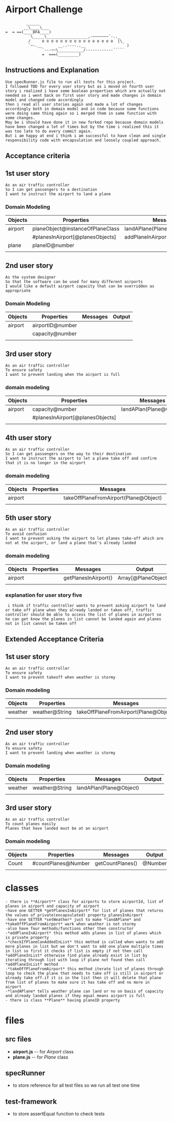 Airport Challenge
=================

```
         ______
        __\____\___
=  = ==(____DFA____)
           \_____\__________________,-~~~~~~~`-.._
          /     o o o o o o o o o o o o o o o o  |\_
          `~-.__       __..----..__                  )
                `---~~\___________/------------`````
                =  ===(_________)

```
Instructions and Explanation
----------------------------
```
Use specRunner.js file to run all tests for this project.
I followed TDD for every user story but as i moved on fourth user story i realized i have some boolean properties which are actually not needed so i went back on first user story and made changes in domain model and changed code accordingly
then i read all user stories again and made a lot of changes accordingly both in domain model and in code because some functions were doing same thing again so i merged them in same function with some changes.
May be i should have done it in new forked repo because domain models have been changed a lot of times but by the time i realized this it was too late to do every commit again.
But i am happy at end i think i am successful to have clean and single responsibility code with encapsulation and loosely coupled approach.
```

Acceptance criteria
-------------------

## 1st user story
```
As an air traffic controller
So I can get passengers to a destination
I want to instruct the airport to land a plane
```
### Domain Modeling

| Objects    |  Properties                         |     Messages                             | Output      |
|------------|-------------------------------------|------------------------------------------|-------------|
|airport     |planeObject@instanceOfPlaneClass     |landAPlane(Plane@Object)                  |             |
|            |#planesInAirport[@planesObjects]     |addPlaneInAirport(Plane@Object)           |             |
|plane       |planeID@number                       |                                          |             |
|            |                                     |                                          |             |

## 2nd user story
```
As the system designer
So that the software can be used for many different airports
I would like a default airport capacity that can be overridden as appropriate
```
### Domain Modeling

| Objects    |  Properties        |     Messages   | Output      |
|------------|--------------------|----------------|-------------|
|airport     |airportID@number    |                |             |
|            |capacity@number     |                |             |
|            |                    |                |             |

## 3rd user story
```
As an air traffic controller
To ensure safety
I want to prevent landing when the airport is full
```
### domain modeling
| Objects    |  Properties                         |     Messages             | Output      |
|------------|-------------------------------------|--------------------------|-------------|
|airport     |capacity@number                      |landAPlan(Plane@Object)   |             |
|            |#planesInAirport[@planesObjects]     |                          |             |
|            |                                     |                          |             |


## 4th user story
```
As an air traffic controller
So I can get passengers on the way to their destination
I want to instruct the airport to let a plane take off and confirm that it is no longer in the airport
```
### domain modeling
| Objects    |  Properties                         |     Messages                         | Output        |
|------------|-------------------------------------|--------------------------------------|---------------|
|airport     |                                     |takeOffPlaneFromAirport(Plane@Object) |message@String |
|            |                                     |                                      |               |

## 5th user story
```
As an air traffic controller
To avoid confusion
I want to prevent asking the airport to let planes take-off which are not at the airport, or land a plane that's already landed
```
### domain modeling
| Objects    |  Properties                         |     Messages                         | Output              |
|------------|-------------------------------------|--------------------------------------|---------------------|
|airport     |                                     |getPlanesInAirport()                  |Array[@PlaneObjects] |
|            |                                     |                                      |                     |
### explanation for user story five
```
 i think if traffic controller wants to prevent asking airport to land or take off plane when they already landed or taken off, traffic controller should be able to access the list of planes in airport so he can get know the planes in list cannot be landed again and planes not in list cannot be taken off
 ```

Extended Acceptance Criteria
----------------------------

## 1st user story
```
As an air traffic controller
To ensure safety
I want to prevent takeoff when weather is stormy
```
### Domain modeling
| Objects    |  Properties                 |     Messages                                           | Output              |
|------------|-----------------------------|--------------------------------------------------------|---------------------|
|weather     |weather@String               |takeOffPlaneFromAirport(Plane@Object)                   |                     |
|            |                             |                                                        |                     |

## 2nd user story
```
As an air traffic controller
To ensure safety
I want to prevent landing when weather is stormy
```
### Domain modeling
| Objects    |  Properties                 |     Messages                     | Output              |
|------------|-----------------------------|----------------------------------|---------------------|
|weather     |weather@String               |landAPlan(Plane@Object)           |                     |
|            |                             |                                  |                     |

## 3rd user story
```
As an air traffic controller
To count planes easily
Planes that have landed must be at an airport
```
### Domain modeling
| Objects    |  Properties                 |     Messages                     | Output              |
|------------|-----------------------------|----------------------------------|---------------------|
|Count       |#countPlanes@Number          |getCountPlanes()                  |@Number              |
|            |                             |                                  |                     |

# classes
```
- there is **Airport** class for airports to store airportId, list of planes in airport and capacity of airport
-have one GETTER *getPlanesInAirport* for list of planes that returns the values of private(encapsulated) property planesInAirport
-have one SETTER *setWeather* just to make *landAPlane* and *takeOffPlaneFromAirport* work when weather is not stormy
-also have four methods/functions other then constructor
-*addPlaneInAirport* this method adds planes in list of planes which is private property
-*checkIfPlaneCanAddedInList* this method is called when wants to add more planes in list but we don't want to add one plane multiple times in list so first it checks if list is empty if not then call *addPlaneInList* otherwise find plane already exist in list by iterating through list with loop if plane not found then call *addPlaneInList* method
-*takeOffPlaneFromAirport* this method iterate list of planes through loop to check the plane that needs to take off is still in airport or already take off.if it is in the list then it will delete that plane from list of planes to make sure it has take off and no more in airport
-*landAPlane* tells weather plane can land or no on basis of capacity and already landed planes if they equal means airport is full
- there is class **Plane** having planeID property
```
# files
## src files
- **airport.js** -- for *Airport* class
- **plane.js** -- for *Plane* class

## specRunner
- to store reference for all test files so we run all test one time

## test-framework
- to store assertEqual function to check tests